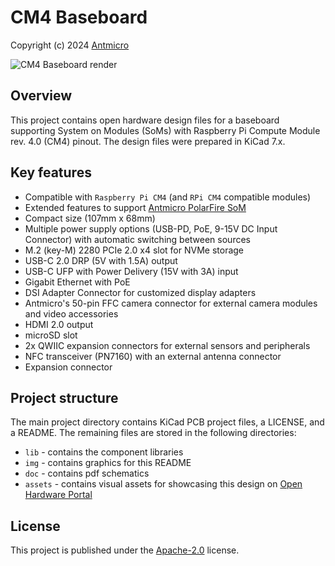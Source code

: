 # CM4 Baseboard

Copyright (c) 2024 [Antmicro](https://www.antmicro.com)

![CM4 Baseboard render](img/cm4-baseboard-render.png)

## Overview

This project contains open hardware design files for a baseboard supporting System on Modules (SoMs) with Raspberry Pi Compute Module rev. 4.0 (CM4) pinout.
The design files were prepared in KiCad 7.x.

## Key features

* Compatible with `Raspberry Pi CM4` (and `RPi CM4` compatible modules)
* Extended features to support [Antmicro PolarFire SoM](https://github.com/antmicro/polarfire-som)
* Compact size (107mm x 68mm)
* Multiple power supply options (USB-PD, PoE, 9-15V DC Input Connector) with automatic switching between sources
* M.2 (key-M) 2280 PCIe 2.0 x4 slot for NVMe storage
* USB-C 2.0 DRP (5V with 1.5A) output
* USB-C UFP with Power Delivery (15V with 3A) input
* Gigabit Ethernet with PoE
* DSI Adapter Connector for customized display adapters
* Antmicro's 50-pin FFC camera connector for external camera modules and video accessories
* HDMI 2.0 output
* microSD slot
* 2x QWIIC expansion connectors for external sensors and peripherals
* NFC transceiver (PN7160) with an external antenna connector
* Expansion connector

## Project structure

The main project directory contains KiCad PCB project files, a LICENSE, and a README.
The remaining files are stored in the following directories:

* `lib` - contains the component libraries
* `img` - contains graphics for this README
* `doc` - contains pdf schematics
* `assets` - contains visual assets for showcasing this design on [Open Hardware Portal](https://openhardware.antmicro.com)

## License

This project is published under the [Apache-2.0](LICENSE) license.
